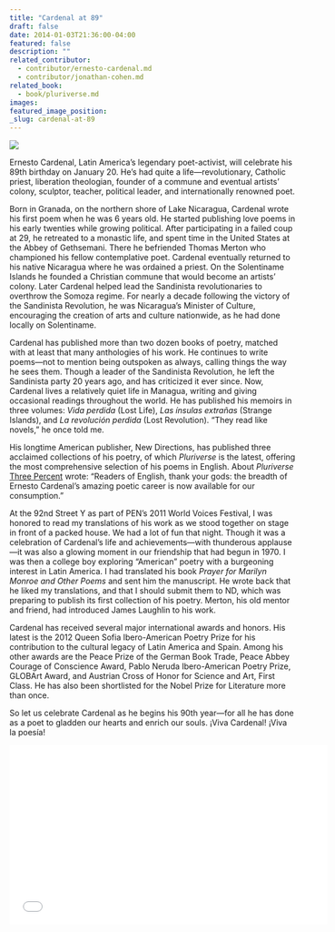 ```yaml
---
title: "Cardenal at 89"
draft: false
date: 2014-01-03T21:36:00-04:00
featured: false
description: ""
related_contributor:
  - contributor/ernesto-cardenal.md
  - contributor/jonathan-cohen.md
related_book:
  - book/pluriverse.md
images:
featured_image_position: 
_slug: cardenal-at-89
---
```


![](http://ndbooks.com/images/made/images/authors/Cardenal_Ernesto_copy600_300_369.jpg)

Ernesto Cardenal, Latin America’s legendary poet-activist, will celebrate his 89th birthday on January 20. He’s had quite a life—revolutionary, Catholic priest, liberation theologian, founder of a commune and eventual artists’ colony, sculptor, teacher, political leader, and internationally renowned poet.

Born in Granada, on the northern shore of Lake Nicaragua, Cardenal wrote his first poem when he was 6 years old. He started publishing love poems in his early twenties while growing political. After participating in a failed coup at 29, he retreated to a monastic life, and spent time in the United States at the Abbey of Gethsemani. There he befriended Thomas Merton who championed his fellow contemplative poet. Cardenal eventually returned to his native Nicaragua where he was ordained a priest. On the Solentiname Islands he founded a Christian commune that would become an artists’ colony. Later Cardenal helped lead the Sandinista revolutionaries to overthrow the Somoza regime. For nearly a decade following the victory of the Sandinista Revolution, he was Nicaragua’s Minister of Culture, encouraging the creation of arts and culture nationwide, as he had done locally on Solentiname.

Cardenal has published more than two dozen books of poetry, matched with at least that many anthologies of his work. He continues to write poems—not to mention being outspoken as always, calling things the way he sees them. Though a leader of the Sandinista Revolution, he left the Sandinista party 20 years ago, and has criticized it ever since. Now, Cardenal lives a relatively quiet life in Managua, writing and giving occasional readings throughout the world. He has published his memoirs in three volumes: _Vida perdida_ (Lost Life), _Las ínsulas extrañas_ (Strange Islands), and _La revolución perdida_ (Lost Revolution). “They read like novels,” he once told me.

His longtime American publisher, New Directions, has published three acclaimed collections of his poetry, of which _Pluriverse_ is the latest, offering the most comprehensive selection of his poems in English. About _Pluriverse_ [Three Percent](http://www.rochester.edu/College/translation/threepercent/index.php?id=1868) wrote: “Readers of English, thank your gods: the breadth of Ernesto Cardenal’s amazing poetic career is now available for our consumption.”

At the 92nd Street Y as part of PEN’s 2011 World Voices Festival, I was honored to read my translations of his work as we stood together on stage in front of a packed house. We had a lot of fun that night. Though it was a celebration of Cardenal’s life and achievements—with thunderous applause—it was also a glowing moment in our friendship that had begun in 1970. I was then a college boy exploring “American” poetry with a burgeoning interest in Latin America. I had translated his book _Prayer for Marilyn Monroe and Other Poems_ and sent him the manuscript. He wrote back that he liked my translations, and that I should submit them to ND, which was preparing to publish its first collection of his poetry. Merton, his old mentor and friend, had introduced James Laughlin to his work.

Cardenal has received several major international awards and honors. His latest is the 2012 Queen Sofia Ibero-American Poetry Prize for his contribution to the cultural legacy of Latin America and Spain. Among his other awards are the Peace Prize of the German Book Trade, Peace Abbey Courage of Conscience Award, Pablo Neruda Ibero-American Poetry Prize, GLOBArt Award, and Austrian Cross of Honor for Science and Art, First Class. He has also been shortlisted for the Nobel Prize for Literature more than once.

So let us celebrate Cardenal as he begins his 90th year—for all he has done as a poet to gladden our hearts and enrich our souls. ¡Viva Cardenal! ¡Viva la poesía!

<iframe allowfullscreen="" frameborder="0" height="315" src="//www.youtube.com/embed/lSkAGNkUhyU" width="560"></iframe>

